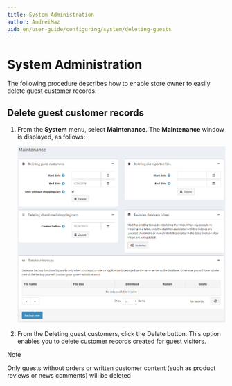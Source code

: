 ```yaml
---
title: System Administration
author: AndreiMaz
uid: en/user-guide/configuring/system/deleting-guests
---
```

# System Administration

The following procedure describes how to enable store owner to easily delete guest customer records.

## Delete guest customer records

1. From the **System** menu, select **Maintenance**. The **Maintenance** window is displayed, as follows:

    ![Maintenance](_static/deleting-guests/deleting-guests.png)

1. From the Deleting guest customers, click the Delete button. This option enables you to delete customer records created for guest visitors.

> [!NOTE]
> Only guests without orders or written customer content (such as product reviews or news comments) will be deleted
